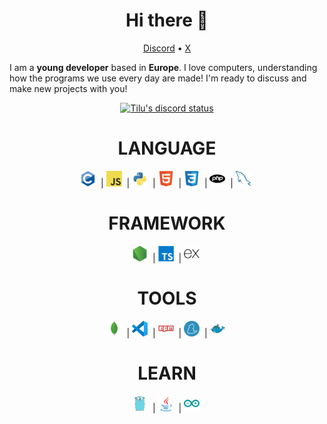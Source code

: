 <h1 align="center">Hi there 👋</h1>

<p align="center">
  <a href="https://discord.com/users/340223064388403201">Discord</a> •
  <a href="https://twitter.com/__Tilu__">X</a>
</p>

I am a __young developer__ based in __Europe__. I love computers, understanding how the programs we use every day are made! I'm ready to discuss and make new projects with you!

<p align="center">
  <a href="https://discord.com/users/340223064388403201"><img src="https://discord.c99.nl/widget/theme-4/340223064388403201.png" alt="Tilu's discord status"><a/>
</p>
<h1 align="center">LANGUAGE</h1>
<p align="center">
  <code><img height="25" src="https://raw.githubusercontent.com/devicons/devicon/2ae2a900d2f041da66e950e4d48052658d850630/icons/c/c-original.svg"></code>&nbsp; | 
  <code><img height="25" src="https://raw.githubusercontent.com/github/explore/80688e429a7d4ef2fca1e82350fe8e3517d3494d/topics/javascript/javascript.png"></code>&nbsp; | 
  <code><img height="25" src="https://raw.githubusercontent.com/devicons/devicon/master/icons/python/python-original.svg"></code>&nbsp; | 
  <code><img height="25" src="https://raw.githubusercontent.com/devicons/devicon/master/icons/html5/html5-original.svg"></code>&nbsp; | 
  <code><img height="25" src="https://raw.githubusercontent.com/devicons/devicon/master/icons/css3/css3-original.svg"></code>&nbsp; | 
  <code><img height="25" src="https://raw.githubusercontent.com/devicons/devicon/00f02ef57fb7601fd1ddcc2fe6fe670fef3ae3e4/icons/php/php-plain.svg"></code>&nbsp; |
  <code><img height="25" src="https://raw.githubusercontent.com/devicons/devicon/00f02ef57fb7601fd1ddcc2fe6fe670fef3ae3e4/icons/mysql/mysql-original.svg"></code>&nbsp; 
             
</p>


<h1 align="center">FRAMEWORK</h1>

<p align="center">
  <code><img height="25" src="https://raw.githubusercontent.com/devicons/devicon/master/icons/nodejs/nodejs-original.svg"></code>&nbsp; | 
  <code><img height="25" src="https://raw.githubusercontent.com/devicons/devicon/master/icons/typescript/typescript-plain.svg"></code>&nbsp; |
  <code><img height="25" src="https://raw.githubusercontent.com/devicons/devicon/1119b9f84c0290e0f0b38982099a2bd027a48bf1/icons/express/express-original.svg"></code>&nbsp;
</p>

<h1 align="center">TOOLS</h1>
<p align="center">
    <code><img height="25" src="https://raw.githubusercontent.com/devicons/devicon/master/icons/mongodb/mongodb-original.svg"></code>&nbsp; | 
    <code><img height="25" src="https://raw.githubusercontent.com/devicons/devicon/00f02ef57fb7601fd1ddcc2fe6fe670fef3ae3e4/icons/vscode/vscode-original.svg"></code>&nbsp; | 
    <code><img height="25" src="https://raw.githubusercontent.com/devicons/devicon/00f02ef57fb7601fd1ddcc2fe6fe670fef3ae3e4/icons/npm/npm-original-wordmark.svg"></code>&nbsp; | 
    <code><img height="25" src="https://raw.githubusercontent.com/devicons/devicon/00f02ef57fb7601fd1ddcc2fe6fe670fef3ae3e4/icons/yarn/yarn-original.svg"></code>&nbsp; | 
    <code><img height="25" src="https://raw.githubusercontent.com/devicons/devicon/1119b9f84c0290e0f0b38982099a2bd027a48bf1/icons/docker/docker-original.svg"></code>&nbsp;
</p>

<h1 align="center">LEARN</h1>
<p align="center">
    <code><img height="25" src="https://raw.githubusercontent.com/devicons/devicon/master/icons/go/go-original.svg"></code>&nbsp; |
    <code><img height="25" src="https://raw.githubusercontent.com/devicons/devicon/1119b9f84c0290e0f0b38982099a2bd027a48bf1/icons/java/java-original.svg"></code>&nbsp; |
    <code><img height="25" src="https://raw.githubusercontent.com/devicons/devicon/00f02ef57fb7601fd1ddcc2fe6fe670fef3ae3e4/icons/arduino/arduino-original.svg"></code>&nbsp; 
</p>

